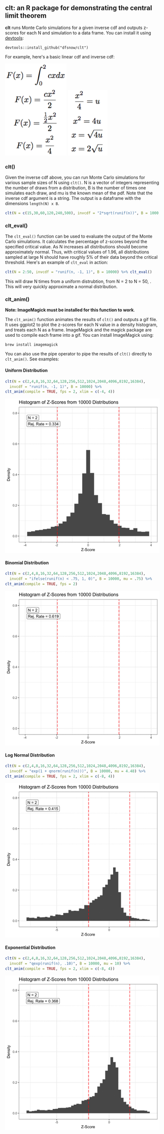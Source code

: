 ## clt: an R package for demonstrating the central limit theorem

**clt** runs Monte Carlo simulations for a given inverse cdf and outputs z-scores for each N and simulation to a data frame.
You can install it using [devtools](https://github.com/hadley/devtools):

```
devtools::install_github("dfsnow/clt")
```

For example, here's a basic linear cdf and inverse cdf:

!['cdf'](https://raw.githubusercontent.com/dfsnow/clt/master/math/cdf.png)
!['invcdf'](https://raw.githubusercontent.com/dfsnow/clt/master/math/invcdf.png)

### clt()
Given the inverse cdf above, you can run Monte Carlo simulations for various sample sizes of N using `clt()`. N is a vector of integers representing the number of draws from a distribution, B is the number of times one simulates each draw, and mu is the known mean of the pdf. Note that the inverse cdf argument is a string. The output is a dataframe with the dimensions `length(N) x B`.

```r
clt(N = c(15,30,60,120,240,500), invcdf = "2*sqrt(runif(n))", B = 1000, mu = (4/3))
```

### clt_eval()
The `clt_eval()` function can be used to evaluate the output of the Monte Carlo simulations. It calculates the percentage of z-scores beyond the specified critical value. As N increases all distributions should become approximately normal. Thus, with critical values of 1.96, all distributions sampled at large N should have roughly 5% of their data beyond the critical threshold. Here's an example of `clt_eval` in action:

```r
clt(N = 2:50, invcdf = "runif(n, -1, 1)", B = 10000) %>% clt_eval()
```
This will draw N times from a uniform distrubtion, from N = 2 to N = 50, . This will very quickly approximate a normal distribution.

### clt_anim()
**Note: ImageMagick must be installed for this function to work**.

The `clt_anim()` function animates the results of `clt()` and outputs a gif file. It uses ggplot2 to plot the z-scores for each N value in a density histogram, and treats each N as a frame. ImageMagick and the magick package are used to compile each frame into a gif. You can install ImageMagick using:
```
brew install imagemagick
```
You can also use the pipe operator to pipe the results of `clt()` directly to `clt_anim()`. See examples:

#### Uniform Distribution
```r
clt(N = c(2,4,8,16,32,64,128,256,512,1024,2048,4096,8192,16384),
  invcdf = "runif(n, -1, 1)", B = 10000) %>%
clt_anim(compile = TRUE, fps = 2, xlim = c(-4, 4))
```
!['uni'](https://raw.githubusercontent.com/dfsnow/clt/master/gifs/uni.gif)

#### Binomial Distribution
```r
clt(N = c(2,4,8,16,32,64,128,256,512,1024,2048,4096,8192,16384),
  invcdf = "ifelse(runif(n) < .75, 1, 0)", B = 10000, mu = .75) %>%
clt_anim(compile = TRUE, fps = 2)
```
!['binom'](https://raw.githubusercontent.com/dfsnow/clt/master/gifs/binom.gif)

#### Log Normal Distribution
```r
clt(N = c(2,4,8,16,32,64,128,256,512,1024,2048,4096,8192,16384),
  invcdf = "exp(1 + qnorm(runif(n)))", B = 10000, mu = 4.48) %>%
clt_anim(compile = TRUE, fps = 2, xlim = c(-8, 4))
```
!['log'](https://raw.githubusercontent.com/dfsnow/clt/master/gifs/log.gif)

#### Exponential Distribution
```r
clt(N = c(2,4,8,16,32,64,128,256,512,1024,2048,4096,8192,16384),
  invcdf = "qexp(runif(n), .10)", B = 10000, mu = 10) %>%
clt_anim(compile = TRUE, fps = 2, xlim = c(-8, 4))
```
!['exp'](https://raw.githubusercontent.com/dfsnow/clt/master/gifs/exp.gif)
